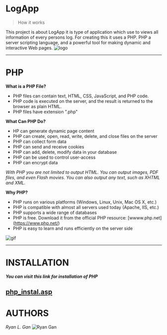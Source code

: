 # LogApp
> How it works  

This project is about LogApp it is type of application which use to views all information of every persons log. For creating this it uses a PHP. PHP a server scripting language, and a powerful tool for making dynamic and interactive Web pages. 
![logo](https://images.vexels.com/media/users/3/166470/isolated/preview/73835fa38fba6d35aff9de603dc5044a-php-programming-language-icon-by-vexels.png)
***  
# PHP
**What is a PHP File?**  
* PHP files can contain text, HTML, CSS, JavaScript, and PHP code.  
* PHP code is executed on the server, and the result is returned to the browser as plain HTML.  
* PHP files have extension ".php"

**What Can PHP Do?**
* HP can generate dynamic page content
* PHP can create, open, read, write, delete, and close files on the server
* PHP can collect form data
* PHP can send and receive cookies
* PHP can add, delete, modify data in your database
* PHP can be used to control user-access
* PHP can encrypt data

*With PHP you are not limited to output HTML. You can output images, PDF files, and even Flash movies. You can also output any text, such as XHTML and XML.*

**Why PHP?**
* PHP runs on various platforms (Windows, Linux, Unix, Mac OS X, etc.)
* PHP is compatible with almost all servers used today (Apache, IIS, etc.)
* PHP supports a wide range of databases
* PHP is free. Download it from the official PHP resource: [wwww.php.net] (https://www.php.net/)
* PHP is easy to learn and runs efficiently on the server side

![gif](https://analyticsindiamag.com/wp-content/uploads/2018/12/programming.gif)

---

# INSTALLATION
***You can visit this link for installation of PHP***  

[php_instal.asp](https://www.w3schools.com/php/php_install.asp)
---

# AUTHORS
*Ryan L. Gan*
![Ryan Gan](https://scontent.fceb2-2.fna.fbcdn.net/v/t31.18172-8/28827010_2027425070831591_576707552861545428_o.jpg?_nc_cat=105&ccb=1-5&_nc_sid=730e14&_nc_eui2=AeGHHb-mfyqJN1C_EybzZ3x_CFIYY-Z_I9IIUhhj5n8j0g45orjv6EbTGBGlLtnBS7eAh4yQb75Vp4bojcyG6xid&_nc_ohc=36hAuVshJe8AX_A4BMt&_nc_ht=scontent.fceb2-2.fna&oh=c607b49938e7233b5ec52672c2fb5cb4&oe=61C455AE)





